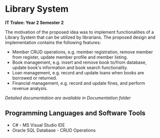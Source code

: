 # Library System

<strong>IT Tralee: Year 2 Semester 2</strong>

The motivation of the proposed idea was to implement functionalities of a Library System that can be utilized by librarians. The proposed design and implementation contains the following features:

* Member CRUD operations, e.g. member registration, remove member from register, update member profile and member listing.
* Book management, e.g. insert and remove book to/from database, update book's information and book search functionality. 
* Loan management, e.g. record and update loans when books are borrowed or returned.
* Financial management, e.g. record and update fines, and perform revenue analysis.

<i>Detailed documentation are available in Documentation folder</i>

## Programming Languages and Software Tools

* C# - MS Visual Studio IDE
* Oracle SQL Database - CRUD Operations
